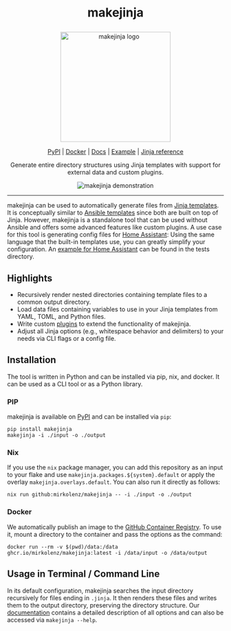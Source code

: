 <!-- markdownlint-disable MD033 MD041 -->
<h1><p align="center">makejinja</p></h1>

<p align="center">
  <img width="256px" alt="makejinja logo" src="https://raw.githubusercontent.com/mirkolenz/makejinja/main/assets/logo.png" />
</p>

<p align="center">
  <a href="https://pypi.org/project/makejinja/">PyPI</a> |
  <a href="https://github.com/users/mirkolenz/packages/container/package/makejinja">Docker</a> |
  <a href="https://mirkolenz.github.io/makejinja">Docs</a> |
  <a href="https://github.com/mirkolenz/makejinja/tree/main/tests/data">Example</a> |
  <a href="https://jinja.palletsprojects.com/en/3.1.x/templates">Jinja reference</a>
</p>

<p align="center">
  Generate entire directory structures using Jinja templates with support for external data and custom plugins.
</p>

<p align="center">
  <img alt="makejinja demonstration" src="https://mirkolenz.github.io/makejinja/assets/demo.gif" />
</p>

---

<!-- PDOC_START -->

makejinja can be used to automatically generate files from [Jinja templates](https://jinja.palletsprojects.com/en/3.1.x/templates).
It is conceptually similar to [Ansible templates](https://docs.ansible.com/ansible/latest/collections/ansible/builtin/template_module.html) since both are built on top of Jinja.
However, makejinja is a standalone tool that can be used without Ansible and offers some advanced features like custom plugins.
A use case for this tool is generating config files for [Home Assistant](https://www.home-assistant.io/):
Using the same language that the built-in templates use, you can greatly simplify your configuration.
An [example for Home Assistant](https://github.com/mirkolenz/makejinja/tree/main/tests/data) can be found in the tests directory.

## Highlights

- Recursively render nested directories containing template files to a common output directory.
- Load data files containing variables to use in your Jinja templates from YAML, TOML, and Python files.
- Write custom [plugins](https://mirkolenz.github.io/makejinja/makejinja/plugin.html#Plugin) to extend the functionality of makejinja.
- Adjust all Jinja options (e.g., whitespace behavior and delimiters) to your needs via CLI flags or a config file.

## Installation

The tool is written in Python and can be installed via pip, nix, and docker.
It can be used as a CLI tool or as a Python library.

### PIP

makejinja is available on [PyPI](https://pypi.org/project/makejinja/) and can be installed via `pip`:

```shell
pip install makejinja
makejinja -i ./input -o ./output
```

### Nix

If you use the `nix` package manager, you can add this repository as an input to your flake and use `makejinja.packages.${system}.default` or apply the overlay `makejinja.overlays.default`.
You can also run it directly as follows:

```shell
nix run github:mirkolenz/makejinja -- -i ./input -o ./output
```

### Docker

We automatically publish an image to the [GitHub Container Registry](https://ghcr.io/mirkolenz/makejinja).
To use it, mount a directory to the container and pass the options as the command:

```shell
docker run --rm -v $(pwd)/data:/data ghcr.io/mirkolenz/makejinja:latest -i /data/input -o /data/output
```

## Usage in Terminal / Command Line

In its default configuration, makejinja searches the input directory recursively for files ending in `.jinja`.
It then renders these files and writes them to the output directory, preserving the directory structure.
Our [documentation](https://mirkolenz.github.io/makejinja/makejinja/cli.html) contains a detailed description of all options and can also be accessed via `makejinja --help`.
